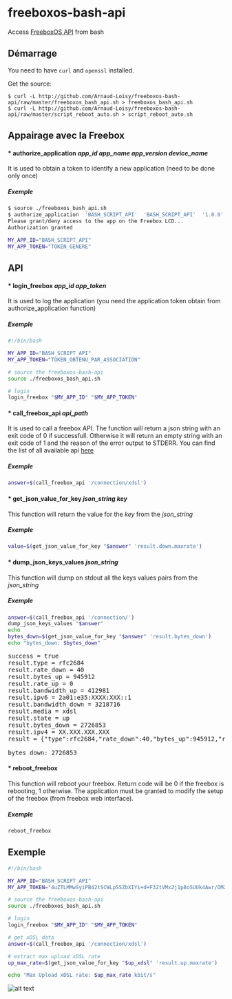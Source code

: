 freeboxos-bash-api
==================

Access [FreeboxOS API](http://dev.freebox.fr/sdk/os/#api-list) from bash

Démarrage
-----------

You need to have `curl` and `openssl` installed.

Get the source:

    $ curl -L http://github.com/Arnaud-Loisy/freeboxos-bash-api/raw/master/freeboxos_bash_api.sh > freeboxos_bash_api.sh
    $ curl -L http://github.com/Arnaud-Loisy/freeboxos-bash-api/raw/master/script_reboot_auto.sh > script_reboot_auto.sh
    
Appairage avec la Freebox
-------------------------
#### *  authorize_application *app_id* *app_name* *app_version* *device_name*
It is used to obtain a token to identify a new application (need to be done only once)
##### Exemple
```bash
$ source ./freeboxos_bash_api.sh
$ authorize_application  'BASH_SCRIPT_API'  'BASH_SCRIPT_API'  '1.0.0'  'Chapeau Rouge Huit'
Please grant/deny access to the app on the Freebox LCD...
Authorization granted

MY_APP_ID="BASH_SCRIPT_API"
MY_APP_TOKEN="TOKEN_GENERE"
```


API
---

#### *  login_freebox *app_id* *app_token*
It is used to log the application (you need the application token obtain from authorize_application function)
##### Exemple
```bash
#!/bin/bash

MY_APP_ID="BASH_SCRIPT_API"
MY_APP_TOKEN="TOKEN_OBTENU_PAR_ASSOCIATION"

# source the freeboxos-bash-api
source ./freeboxos_bash_api.sh

# login
login_freebox "$MY_APP_ID" "$MY_APP_TOKEN"
```

#### *  call_freebox_api *api_path*
It is used to call a freebox API. The function will return a json string with an exit code of 0 if successfull. Otherwise it will return an empty string with an exit code of 1 and the reason of the error output to STDERR.
You can find the list of all available api [here](http://dev.freebox.fr/sdk/os/#api-list)
##### Exemple
```bash
answer=$(call_freebox_api '/connection/xdsl')
```

#### *  get_json_value_for_key *json_string* *key*
This function will return the value for the *key* from the *json_string*
##### Exemple
```bash
value=$(get_json_value_for_key "$answer" 'result.down.maxrate')
```

#### *  dump_json_keys_values *json_string*
This function will dump on stdout all the keys values pairs from the *json_string*
##### Exemple
```bash
answer=$(call_freebox_api '/connection/')
dump_json_keys_values "$answer"
echo
bytes_down=$(get_json_value_for_key "$answer" 'result.bytes_down')
echo "bytes_down: $bytes_down"
```
<pre>
success = true
result.type = rfc2684
result.rate_down = 40
result.bytes_up = 945912
result.rate_up = 0
result.bandwidth_up = 412981
result.ipv6 = 2a01:e35:XXXX:XXX::1
result.bandwidth_down = 3218716
result.media = xdsl
result.state = up
result.bytes_down = 2726853
result.ipv4 = XX.XXX.XXX.XXX
result = {"type":rfc2684,"rate_down":40,"bytes_up":945912,"rate_up":0,"bandwidth_up":412981,"ipv6":2a01:e35:XXXX:XXXX::1,"bandwidth_down":3218716,"media":xdsl,"state":up,"bytes_down":2726853,"ipv4":XX.XXX.XXX.XXX}

bytes_down: 2726853</pre>

#### *  reboot_freebox
This function will reboot your freebox. Return code will be 0 if the freebox is rebooting, 1 otherwise.
The application must be granted to modify the setup of the freebox (from freebox web interface).
##### Exemple
```bash
reboot_freebox
```

Exemple
-------
```bash
#!/bin/bash

MY_APP_ID="BASH_SCRIPT_API"
MY_APP_TOKEN="4uZTLMMwSyiPB42tSCWLpSSZbXIYi+d+F32tVMx2j1p8oSUUk4Awr/OMZne4RRlY"

# source the freeboxos-bash-api
source ./freeboxos_bash_api.sh

# login
login_freebox "$MY_APP_ID" "$MY_APP_TOKEN"

# get xDSL data
answer=$(call_freebox_api '/connection/xdsl')

# extract max upload xDSL rate
up_max_rate=$(get_json_value_for_key "$up_xdsl" 'result.up.maxrate')

echo "Max Upload xDSL rate: $up_max_rate kbit/s"
```
![alt text](https://github.com/Arnaud-Loisy/freeboxos-bash-api/blob/Master/capture.jpg?raw=true)
